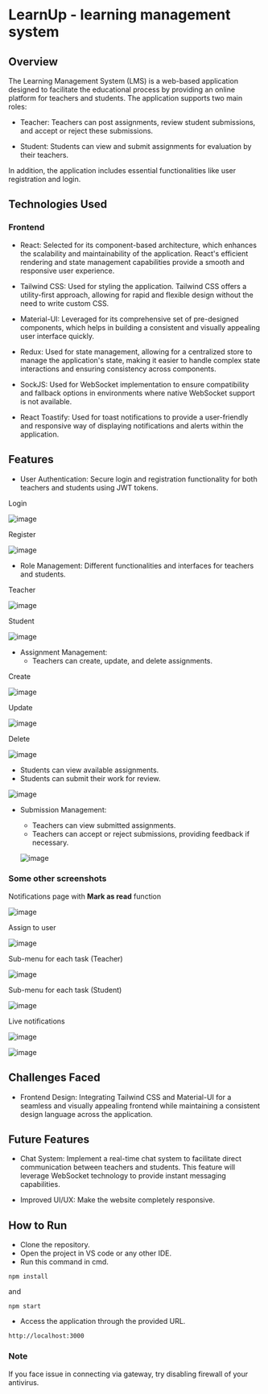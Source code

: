 # LearnUp - learning management system  

## Overview ##

The Learning Management System (LMS) is a web-based application designed to facilitate the educational process by providing an online platform for teachers and students. The application supports two main roles:

* Teacher: Teachers can post assignments, review student submissions, and accept or reject these submissions.

* Student: Students can view and submit assignments for evaluation by their teachers.
  
In addition, the application includes essential functionalities like user registration and login.

## Technologies Used ##

### Frontend ###

* React: Selected for its component-based architecture, which enhances the scalability and maintainability of the application. React's efficient rendering and state management capabilities provide a smooth and responsive user experience.

* Tailwind CSS: Used for styling the application. Tailwind CSS offers a utility-first approach, allowing for rapid and flexible design without the need to write custom CSS.
  
* Material-UI: Leveraged for its comprehensive set of pre-designed components, which helps in building a consistent and visually appealing user interface quickly.

* Redux: Used for state management, allowing for a centralized store to manage the application's state, making it easier to handle complex state interactions and ensuring consistency across components.

* SockJS: Used for WebSocket implementation to ensure compatibility and fallback options in environments where native WebSocket support is not available.

* React Toastify: Used for toast notifications to provide a user-friendly and responsive way of displaying notifications and alerts within the application.


## Features ##

* User Authentication: Secure login and registration functionality for both teachers and students using JWT tokens.

Login

![image](https://github.com/MrSharma619/lms-fe-app/assets/67254655/30e274b9-e8d5-4ac9-af83-1bad36ccd61a)

Register

![image](https://github.com/MrSharma619/lms-fe-app/assets/67254655/f5ce7bf4-0be6-4e8e-a38a-ffdbe7e3350b)

  
* Role Management: Different functionalities and interfaces for teachers and students.

Teacher

![image](https://github.com/MrSharma619/lms-fe-app/assets/67254655/8c135a80-1131-449a-a8f3-806a0dfe3b15)

Student

![image](https://github.com/MrSharma619/lms-fe-app/assets/67254655/7a1d4061-c20b-4ed0-afd9-090ec7b658b0)

  
* Assignment Management:
  * Teachers can create, update, and delete assignments.

Create

![image](https://github.com/MrSharma619/lms-fe-app/assets/67254655/396d4db0-618e-4b66-9f66-72427f41a272)

Update

![image](https://github.com/MrSharma619/lms-fe-app/assets/67254655/d8135d55-06dc-4842-9622-5563c3a48699)

Delete

![image](https://github.com/MrSharma619/lms-fe-app/assets/67254655/5a1ec793-6ad9-4674-a940-0a45d6afbf67)


    
  * Students can view available assignments.
  * Students can submit their work for review.

  ![image](https://github.com/MrSharma619/lms-fe-app/assets/67254655/10756508-e41d-49a5-a854-122b538d364b)


* Submission Management:
  * Teachers can view submitted assignments.
  * Teachers can accept or reject submissions, providing feedback if necessary.
 
  ![image](https://github.com/MrSharma619/lms-fe-app/assets/67254655/af719234-b50c-44f2-8165-1d7e7e4140b5)


### Some other screenshots ###

Notifications page with **Mark as read** function

![image](https://github.com/MrSharma619/lms-fe-app/assets/67254655/30f60808-c060-409d-a9b0-11d5897cc0a1)

Assign to user

![image](https://github.com/MrSharma619/lms-fe-app/assets/67254655/02415a44-5ccb-49ef-9109-22b2d644cb2e)

Sub-menu for each task (Teacher)

![image](https://github.com/MrSharma619/lms-fe-app/assets/67254655/c9bc3c65-5163-4ffa-bfee-226d558f4c0b)

Sub-menu for each task (Student)

![image](https://github.com/MrSharma619/lms-fe-app/assets/67254655/17e506b3-babb-47db-83a6-8a041eeb3dba)

Live notifications

![image](https://github.com/MrSharma619/lms-fe-app/assets/67254655/c7445186-c5de-4483-a6a8-151168041b13)

![image](https://github.com/MrSharma619/lms-fe-app/assets/67254655/b77b6966-9ff5-46b9-965b-577c5462994f)

 

## Challenges Faced ##

* Frontend Design: Integrating Tailwind CSS and Material-UI for a seamless and visually appealing frontend while maintaining a consistent design language across the application.

## Future Features ##

* Chat System: Implement a real-time chat system to facilitate direct communication between teachers and students. This feature will leverage WebSocket technology to provide instant messaging capabilities.

* Improved UI/UX: Make the website completely responsive.


## How to Run ##
* Clone the repository.
* Open the project in VS code or any other IDE.
* Run this command in cmd.
```
npm install
```

and 

```
npm start
```
* Access the application through the provided URL.
  
```
http://localhost:3000
```


### Note ### 
If you face issue in connecting via gateway, try disabling firewall of your antivirus.

